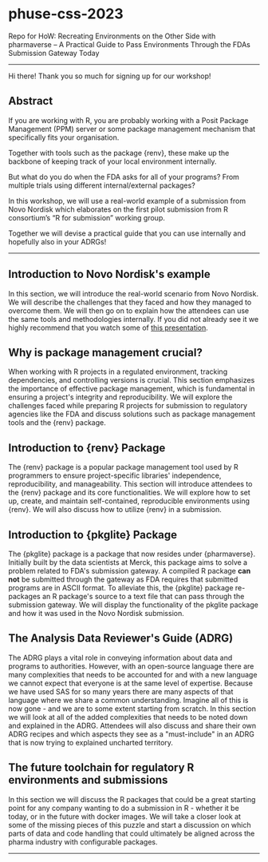 # phuse-css-2023
Repo for HoW: Recreating Environments on the Other Side with pharmaverse – A Practical Guide to Pass Environments Through the FDAs Submission Gateway Today

---


Hi there! Thank you so much for signing up for our workshop!

## Abstract

If you are working with R, you are probably working with a Posit Package Management (PPM) server or some package management mechanism that specifically fits your organisation.

Together with tools such as the package {renv}, these make up the backbone of keeping track of your local environment internally.

But what do you do when the FDA asks for all of your programs? From multiple trials using different internal/external packages?

In this workshop, we will use a real-world example of a submission from Novo Nordisk which elaborates on the first pilot submission from R consortium’s “R for submission” working group.

Together we will devise a practical guide that you can use internally and hopefully also in your ADRGs!

---

## Introduction to Novo Nordisk's example

In this section, we will introduce the real-world scenario from Novo Nordisk. We will describe the challenges that they faced and how they managed to overcome them. We will then go on to explain how the attendees can use the same tools and methodologies internally. If you did not already see it we highly recommend that you watch some of [this presentation](https://www.youtube.com/watch?v=t33dS17QHuA&list=RDCMUC3xfbCMLCw1Hh4dWop3XtHg&start_radio=1).

## Why is package management crucial?

When working with R projects in a regulated environment, tracking dependencies, and controlling versions is crucial. This section emphasizes the importance of effective package management, which is fundamental in ensuring a project's integrity and reproducibility. We will explore the challenges faced while preparing R projects for submission to regulatory agencies like the FDA and discuss solutions such as package management tools and the {renv} package.

## Introduction to {renv} Package

The {renv} package is a popular package management tool used by R programmers to ensure project-specific libraries' independence, reproducibility, and manageability. This section will introduce attendees to the {renv} package and its core functionalities. We will explore how to set up, create, and maintain self-contained, reproducible environments using {renv}. We will also discuss how to utilize {renv} in a submission.

## Introduction to {pkglite} Package

The {pkglite} package is a package that now resides under {pharmaverse}. Initially built by the data scientists at Merck, this package aims to solve a problem related to FDA's submission gateway. A compiled R package **can not** be submitted through the gateway as FDA requires that submitted programs are in ASCII format. To alleviate this, the {pkglite} package re-packages an R package's source to a text file that can pass through the submission gateway. We will display the functionality of the pkglite package and how it was used in the Novo Nordisk submission.

## The Analysis Data Reviewer's Guide (ADRG)

The ADRG plays a vital role in conveying information about data and programs to authorities. However, with an open-source language there are many complexities that needs to be accounted for and with a new language we cannot expect that everyone is at the same level of expertise. Because we have used SAS for so many years there are many aspects of that language where we share a common understanding. Imagine all of this is now gone - and we are to some extent starting from scratch. In this section we will look at all of the added complexities that needs to be noted down and explained in the ADRG. Attendees will also discuss and share their own ADRG recipes and which aspects they see as a "must-include" in an ADRG that is now trying to explained uncharted territory.

## The future toolchain for regulatory R environments and submissions

In this section we will discuss the R packages that could be a great starting point for any company wanting to do a submission in R - whether it be today, or in the future with docker images. We will take a closer look at some of the missing pieces of this puzzle and start a discussion on which parts of data and code handling that could ultimately be aligned across the pharma industry with configurable packages.

---






